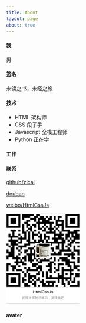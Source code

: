 ```yaml
---
title: About
layout: page
about: true
---
```


#### 我

男

#### 签名

未读之书，未经之旅


#### 技术

- HTML 架构师 
- CSS 段子手
- Javascript 全栈工程师 
- Python 正在学

#### 工作



#### 联系

 [github/zicai][1]

 [douban][2]

 [weibo/HtmlCssJs][5]

 ![weibo qr][3]

#### avater


[1]: https://github.com/zicai
[2]: http://www.douban.com/people/56880223/
[5]: http://weibo.com/hackerdre
[3]: media/img/qr_sm.png


